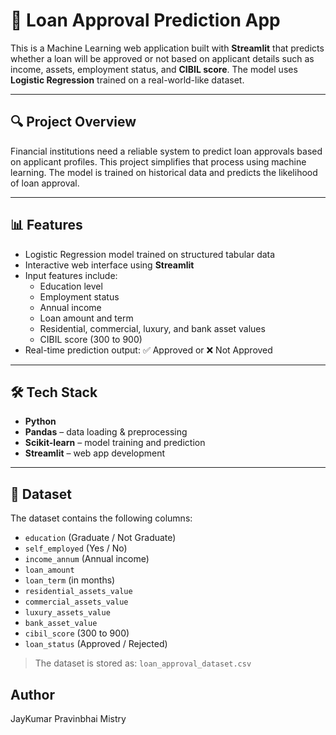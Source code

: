 # 🏦 Loan Approval Prediction App

This is a Machine Learning web application built with **Streamlit** that predicts whether a loan will be approved or not based on applicant details such as income, assets, employment status, and **CIBIL score**. The model uses **Logistic Regression** trained on a real-world-like dataset.

---

## 🔍 Project Overview

Financial institutions need a reliable system to predict loan approvals based on applicant profiles. This project simplifies that process using machine learning. The model is trained on historical data and predicts the likelihood of loan approval.

---

## 📊 Features

- Logistic Regression model trained on structured tabular data
- Interactive web interface using **Streamlit**
- Input features include:
  - Education level
  - Employment status
  - Annual income
  - Loan amount and term
  - Residential, commercial, luxury, and bank asset values
  - CIBIL score (300 to 900)
- Real-time prediction output: ✅ Approved or ❌ Not Approved

---

## 🛠️ Tech Stack

- **Python**
- **Pandas** – data loading & preprocessing
- **Scikit-learn** – model training and prediction
- **Streamlit** – web app development

---

## 📁 Dataset

The dataset contains the following columns:
- `education` (Graduate / Not Graduate)
- `self_employed` (Yes / No)
- `income_annum` (Annual income)
- `loan_amount`
- `loan_term` (in months)
- `residential_assets_value`
- `commercial_assets_value`
- `luxury_assets_value`
- `bank_asset_value`
- `cibil_score` (300 to 900)
- `loan_status` (Approved / Rejected)

> The dataset is stored as: `loan_approval_dataset.csv`

## Author

JayKumar Pravinbhai Mistry
